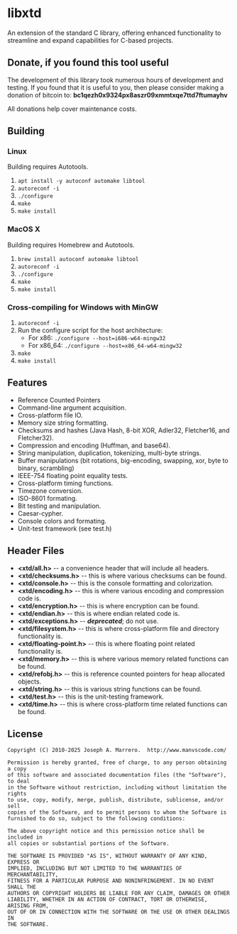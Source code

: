 # libxtd
An extension of the standard C library, offering enhanced functionality to streamline and expand capabilities 
for C-based projects.

## Donate, if you found this tool useful

The development of this library took numerous hours of development and testing.  If you found that it
is useful to you, then please consider making a donation of bitcoin to: **bc1qezh0x9324px8aszr09xmmtxqe7ttd7ftumayhv**

All donations help cover maintenance costs.

## Building

### Linux
Building requires Autotools.

1. `apt install -y autoconf automake libtool`
1. `autoreconf -i`
1. `./configure`
1. `make`
1. `make install`

### MacOS X
Building requires Homebrew and Autotools.
1. `brew install autoconf automake libtool`
1. `autoreconf -i`
1. `./configure`
1. `make`
1. `make install`

### Cross-compiling for Windows with MinGW

1. `autoreconf -i`
1. Run the configure script for the host architecture:
	* For x86: `./configure --host=i686-w64-mingw32`
	* For x86_64: `./configure --host=x86_64-w64-mingw32`
1. `make`
1. `make install`

## Features
* Reference Counted Pointers
* Command-line argument acquisition.
* Cross-platform file IO.
* Memory size string formatting.
* Checksums and hashes (Java Hash, 8-bit XOR, Adler32, Fletcher16, and Fletcher32).
* Compression and encoding (Huffman, and base64).
* String manipulation, duplication, tokenizing, multi-byte strings.
* Buffer manipulations (bit rotations, big-encoding, swapping, xor, byte to binary, scrambling)
* IEEE-754 floating point equality tests.
* Cross-platform timing functions.
* Timezone conversion.
* ISO-8601 formating.
* Bit testing and manipulation.
* Caesar-cypher.
* Console colors and formating.
* Unit-test framework (see test.h)

## Header Files
* **<xtd/all.h>** -- a convenience header that will include all headers.
* **<xtd/checksums.h>** -- this is where various checksums can be found.
* **<xtd/console.h>** -- this is the console formatting and colorization.
* **<xtd/encoding.h>** -- this is where various encoding and compression code is.
* **<xtd/encryption.h>** -- this is where encryption can be found.
* **<xtd/endian.h>** -- this is where endian related code is.
* **<xtd/exceptions.h>** -- ***deprecated***; do not use.
* **<xtd/filesystem.h>** -- this is where cross-platform file and directory functionality is.
* **<xtd/floating-point.h>** -- this is where floating point related functionality is.
* **<xtd/memory.h>** -- this is where various memory related functions can be found.
* **<xtd/refobj.h>** -- this is reference counted pointers for heap allocated objects.
* **<xtd/string.h>** -- this is various string functions can be found.
* **<xtd/test.h>** -- this is the unit-testing framework.
* **<xtd/time.h>** -- this is where cross-platform time related functions can be found.

## License
    Copyright (C) 2010-2025 Joseph A. Marrero.  http://www.manvscode.com/
    
    Permission is hereby granted, free of charge, to any person obtaining a copy
    of this software and associated documentation files (the "Software"), to deal
    in the Software without restriction, including without limitation the rights
    to use, copy, modify, merge, publish, distribute, sublicense, and/or sell
    copies of the Software, and to permit persons to whom the Software is
    furnished to do so, subject to the following conditions:
    
    The above copyright notice and this permission notice shall be included in
    all copies or substantial portions of the Software.
    
    THE SOFTWARE IS PROVIDED "AS IS", WITHOUT WARRANTY OF ANY KIND, EXPRESS OR
    IMPLIED, INCLUDING BUT NOT LIMITED TO THE WARRANTIES OF MERCHANTABILITY,
    FITNESS FOR A PARTICULAR PURPOSE AND NONINFRINGEMENT. IN NO EVENT SHALL THE
    AUTHORS OR COPYRIGHT HOLDERS BE LIABLE FOR ANY CLAIM, DAMAGES OR OTHER
    LIABILITY, WHETHER IN AN ACTION OF CONTRACT, TORT OR OTHERWISE, ARISING FROM,
    OUT OF OR IN CONNECTION WITH THE SOFTWARE OR THE USE OR OTHER DEALINGS IN
    THE SOFTWARE.
